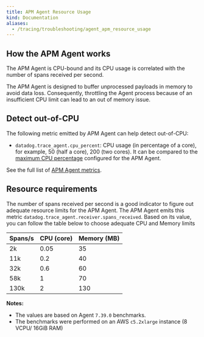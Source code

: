 ```yaml
---
title: APM Agent Resource Usage
kind: Documentation
aliases:
  - /tracing/troubleshooting/agent_apm_resource_usage
---
```


## How the APM Agent works

The APM Agent is CPU-bound and its CPU usage is correlated with the number of spans received per second.

The APM Agent is designed to buffer unprocessed payloads in memory to avoid data loss. Consequently, throttling the Agent process because of an insufficient CPU limit can lead to an out of memory issue.

## Detect out-of-CPU

The following metric emitted by APM Agent can help detect out-of-CPU:
- `datadog.trace_agent.cpu_percent`: CPU usage (in percentage of a core), for example, 50 (half a core), 200 (two cores). It can be compared to the [maximum CPU percentage][1] configured for the APM Agent.

See the full list of [APM Agent metrics][1].


[1]: /tracing/send_traces/agent-apm-metrics/

## Resource requirements

The number of spans received per second is a good indicator to figure out adequate resource limits for the APM Agent.
The APM Agent emits this metric `datadog.trace_agent.receiver.spans_received`.
Based on its value, you can follow the table below to choose adequate CPU and Memory limits

| Spans/s  | CPU (core)   | Memory (MB)  |
|----------|--------------|--------------|
| 2k       | 0.05         | 35           |
| 11k      | 0.2          | 40           |
| 32k      | 0.6          | 60           |
| 58k      | 1            | 70           |
| 130k     | 2            | 130          |

**Notes:**
- The values are based on Agent `7.39.0` benchmarks.
- The benchmarks were performed on an AWS `c5.2xlarge` instance (8 VCPU/ 16GiB RAM)
